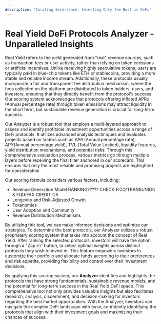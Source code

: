 ```yaml
---
description: 'Curating Excellence: Selecting Only the Best in DeFi'
---
```


# Real Yield DeFi Protocols Analyzer - Unparalleled Insights

Real Yield refers to the yield generated from "real" revenue sources, such as transaction fees or user activity, rather than relying on token emissions or artificial incentives. Unlike receiving highly speculative tokens, users are typically paid in blue-chip tokens like ETH or stablecoins, providing a more stable and reliable income stream. Additionally, these protocols usually incorporate a fair and transparent fee distribution mechanism, where the fees collected on the platform are distributed to token holders, users, and investors, ensuring that they directly benefit from the protocol's success. Our scoring system acknowledges that protocols offering inflated APRs (Annual percentage rate) through token emissions may attract liquidity in the short term, but sustainable revenue generation is crucial for long-term success.

Our Analyzer is a robust tool that employs a multi-layered approach to assess and identify profitable investment opportunities across a range of DeFi protocols. It utilizes advanced analysis techniques and evaluates projects based on factors such as APR (Annual percentage rate), APY(Annual percentage yield), TVL (Total Value Locked), liquidity features, yield distribution mechanisms, and potential risks. Through this comprehensive evaluation process, various metrics go through multiple layers before receiving the final filter anchored in our scorecard. This ensures that only the most reliable and promising projects are highlighted for consideration.

Our scoring formula considers various factors, including:

* Revenue Generation Model RANKING????? CHECK FICO/TRANSUNION & EQUIFAX CREDIT CA
* Longevity and Risk-Adjusted Growth
* Tokenomics
* User Adoption and Community
* Revenue Distribution Mechanisms&#x20;

By utilizing this tool, we can make informed decisions and optimize our strategies. To determine the best protocols, our Analyzer utilizes a robust proprietary scoring system that takes into account the concept of Real Yield. After ranking the selected protocols, investors will have the option, through a "Zap-in" button, to select optimal weights across distinct protocols they wish to invest in. This feature empowers investors to customize their portfolio and allocate funds according to their preferences and risk appetite, providing flexibility and control over their investment decisions.&#x20;

By applying this scoring system, our **Analyzer** identifies and highlights the protocols that have strong fundamentals, sustainable revenue models, and the potential for long-term success in the Real Yield DeFi space. This comprehensive tool not only provides valuable insights but also facilitates research, analysis, discernment, and decision-making for investors regarding the best market opportunities. With the Analyzer, investors can navigate the complex DeFi landscape with ease, confidently identifying the protocols that align with their investment goals and maximizing their chances of success.
